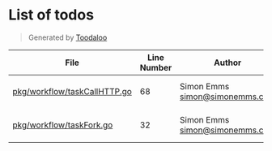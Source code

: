 # List of todos

> Generated by [Toodaloo](https://toodaloo.dev)

| File | Line Number | Author | Message |
| --- | --- | --- | --- |
| [pkg/workflow/taskCallHTTP.go](pkg/workflow/taskCallHTTP.go#L68) | 68 | Simon Emms <simon@simonemms.com> | configure the timeout |
| [pkg/workflow/taskFork.go](pkg/workflow/taskFork.go#L32) | 32 | Simon Emms <simon@simonemms.com> | handle competing forks |
